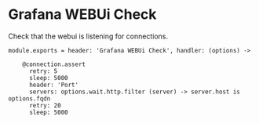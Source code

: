 
# Grafana WEBUi Check
Check that the webui is listening for connections.

    module.exports = header: 'Grafana WEBUi Check', handler: (options) ->
      
        @connection.assert
          retry: 5
          sleep: 5000
          header: 'Port'
          servers: options.wait.http.filter (server) -> server.host is options.fqdn
          retry: 20
          sleep: 5000
                
        
